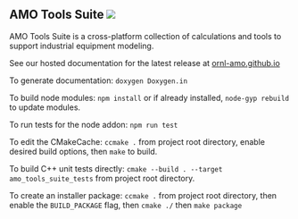 AMO Tools Suite  <img src="https://img.shields.io/badge/license-MIT-blue.svg"> 
---------------

AMO Tools Suite is a cross-platform collection of calculations and tools to support industrial equipment modeling.

See our hosted documentation for the latest release at [ornl-amo.github.io](https://ornl-amo.github.io/)

To generate documentation: `doxygen Doxygen.in`

To build node modules: `npm install` or if already installed, `node-gyp rebuild` to update modules.

To run tests for the node addon: `npm run test`

To edit the CMakeCache: `ccmake .` from project root directory, enable desired build options, then `make` to build.

To build C++ unit tests directly: `cmake --build . --target amo_tools_suite_tests` from project root directory.

To create an installer package: `ccmake .` from project root directory, then enable the `BUILD_PACKAGE` flag, then `cmake ./` then `make package`
